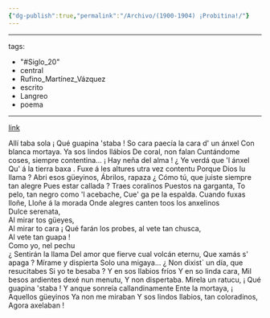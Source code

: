 ```yaml
---
{"dg-publish":true,"permalink":"/Archivo/(1900-1904) ¡Probitina!/"}
---
```


---
tags:
  - "#Siglo_20"
  - central
  - Rufino_Martínez_Vázquez
  - escrito
  - Langreo
  - poema
--- 
[link](https://asturies.com/cavedaynava/probitina.txt)

Allí taba sola 
¡ Qué guapina 'staba !
So cara paecía la cara d' un ánxel 
Con blanca mortaya. 
Ya sos lindos llábios 
De coral, non falan
Cuntándome coses, siempre contentina... 
¡ Hay neña del alma ! 
¿ Ye verdá que 'l ánxel
 Qu' á la tierra baxa .
Fuxe á les altures utra vez contentu 
Porque Dios lu llama ? 
Abri esos güeyinos, 
Ábrilos, rapaza
¿ Cómo tú, que juiste siempre tan alegre 
Pues estar callada ? 
Traes coralinos 
Puestos na garganta,
To pelo, tan negro como 'l acebache, 
Cue' ga pe la espalda. 
Cuando fuxas lloñe, 
Lloñe á la morada
Onde alegres canten toos los anxelinos  
Dulce serenata,  
Al mirar tos güeyes,  
Al mirar to cara 
¡ Qué farán los probes, al vete tan chusca,  
Al vete tan guapa !  
Como yo, nel pechu  
¿ Sentirán la llama
Del amor que fierve cual volcán eternu, 
Que xamás s' apaga ? 
Mírame y dispierta 
Solo una migaya...
¿ Non dixist` un día, que resucitabes 
Si yo te besaba ?
Y en sos llabios fríos 
Y en so linda cara,
 Mil besos ardientes dexé nun menutu,
 Y non dispertaba.
 Mirela un ratucu,
 ¡ Qué guapina 'staba !
 Y anque sonreía callandinamente
 Ente la mortaya,
 ¡ Aquellos güeyinos
 Ya non me miraban
 Y sos lindos llabios, tan coloradinos,
 Agora axelaban !